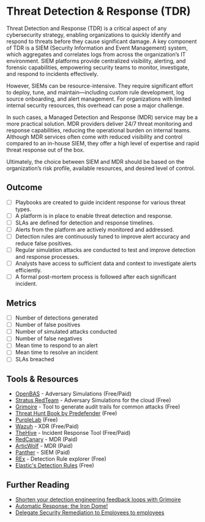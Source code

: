 # Threat Detection & Response (TDR)

Threat Detection and Response (TDR) is a critical aspect of any cybersecurity strategy, enabling organizations to quickly identify and respond to threats before they cause significant damage. A key component of TDR is a SIEM (Security Information and Event Management) system, which aggregates and correlates logs from across the organization’s IT environment. SIEM platforms provide centralized visibility, alerting, and forensic capabilities, empowering security teams to monitor, investigate, and respond to incidents effectively.

However, SIEMs can be resource-intensive. They require significant effort to deploy, tune, and maintain—including custom rule development, log source onboarding, and alert management. For organizations with limited internal security resources, this overhead can pose a major challenge.

In such cases, a Managed Detection and Response (MDR) service may be a more practical solution. MDR providers deliver 24/7 threat monitoring and response capabilities, reducing the operational burden on internal teams. Although MDR services often come with reduced visibility and control compared to an in-house SIEM, they offer a high level of expertise and rapid threat response out of the box.

Ultimately, the choice between SIEM and MDR should be based on the organization’s risk profile, available resources, and desired level of control.

## Outcome

- [ ] Playbooks are created to guide incident response for various threat types.
- [ ] A platform is in place to enable threat detection and response.
- [ ] SLAs are defined for detection and response timelines.
- [ ] Alerts from the platform are actively monitored and addressed.
- [ ] Detection rules are continuously tuned to improve alert accuracy and reduce false positives.
- [ ] Regular simulation attacks are conducted to test and improve detection and response processes.
- [ ] Analysts have access to sufficient data and context to investigate alerts efficiently.
- [ ] A formal post-mortem process is followed after each significant incident.

## Metrics

- [ ] Number of detections generated
- [ ] Number of false positives
- [ ] Number of simulated attacks conducted
- [ ] Number of false negatives
- [ ] Mean time to respond to an alert
- [ ] Mean time to resolve an incident
- [ ] SLAs breached

## Tools & Resources

- [OpenBAS](https://filigran.io/) - Adversary Simulations (Free/Paid)
- [Stratus RedTeam](https://github.com/DataDog/stratus-red-team) - Adversary Simulations for the cloud (Free)
- [Grimoire](https://github.com/dataDog/grimoire) - Tool to generate audit trails for common attacks (Free)
- [Threat Hunt Book by Predefender](https://huntbook.predefender.com/) (Free)
- [PurpleLab](https://github.com/Krook9d/PurpleLab?) (Free)
- [Wazuh](https://wazuh.com/) - XDR (Free/Paid)
- [TheHive](https://strangebee.com/) - Incident Response Tool (Free/Paid)
- [RedCanary](https://redcanary.com/) - MDR (Paid)
- [ArticWolf](https://arcticwolf.com/) - MDR (Paid)
- [Panther](https://panther.com/) - SIEM (Paid)
- [REx](https://rulexplorer.io/) - Detection Rule explorer (Free)
- [Elastic's Detection Rules](https://github.com/elastic/detection-rules/tree/main) (Free)

## Further Reading

- [Shorten your detection engineering feedback loops with Grimoire](https://securitylabs.datadoghq.com/articles/announcing-grimoire/)
- [Automatic Response: the Iron Dome!](https://www.linkedin.com/pulse/automatic-response-iron-dome-jorge-o-higgins-sfakf)
- [Delegate Security Remediation to Employees to employees](https://mayakaczorowski.com/blogs/slacksecops)
